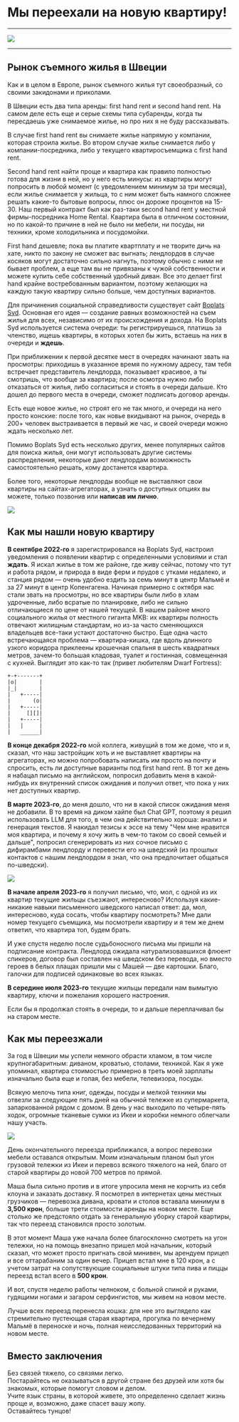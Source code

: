 # Мы переехали на новую квартиру!

***

![](/2023/07/27/outstanding-move/img/cover.jpg)

***

## Рынок съемного жилья в Швеции

Как и в целом в Европе, рынок съемного жилья тут своеобразный, со своими закидонами и приколами.

В Швеции есть два типа аренды: first hand rent и second hand rent.
На самом деле есть еще и серые схемы типа субаренды, когда ты пересдаешь уже снимаемое жилье, но про них я не буду рассказывать.

В случае first hand rent вы снимаете жилье напрямую у компании, которая строила жилье.
Во втором случае жилье снимается либо у компании-посредника, либо у текущего квартиросъемщика с first hand rent.

Second hand rent найти проще и квартира как правило полностью готова для жизни в ней, но у него есть минусы: из квартиры могут попросить в любой момент (с уведомлением минимум за три месяца), если жилье снимается у жильца, то с ним может быть намного сложнее решать какие-то бытовые вопросы, плюс он дороже процентов на 15-30.
Наш первый контракт был как раз-таки second hand rent у местной фирмы-посредника Home Rental.
Квартира была в отличном состоянии, но по какой-то причине в ней не было ни мебели, ни посуды, ни техники, кроме холодильника и посудомойки.

First hand дешевле; пока вы платите квартплату и не творите дичь на хате, никто по закону не сможет вас выгнать; лендлордов в случае косяков могут достаточно сильно нагнуть, поэтому обычно с ними не бывает проблем, а еще там вы не привязаны к чужой собственности и можете купить себе собственный удобный диван.
Все это делает first hand крайне востребованным вариантом, поэтому желающих на каждую такую квартиру сильно больше, чем доступных вариантов.

Для причинения социальной справедливости существует сайт [Boplats Syd](https://www.boplatssyd.se/).
Основная его идея — создание равных возможностей на съем жилья для всех, независимо от их происхождения и дохода.
На Boplats Syd используется система очереди: ты регистрируешься, платишь за членство, ищешь квартиры, в которых хотел бы жить, встаешь на них в очереди и **ждешь**.

При приближении к первой десятке мест в очередях начинают звать на просмотры: приходишь в указанное время по нужному адресу, там тебя встречает представитель лендлорда, показывает красивое, а ты смотришь, что вообще за квартира; после осмотра нужно либо отказаться от жилья, либо согласиться и стоять в очереди дальше.
Кто дошел до первого места в очереди, сможет подписать договор аренды.

Есть еще новое жилье, но строят его не так много, и очереди на него просто конские: после того, как новье вкидывают на рынок, очередь в 200+ человек выстраивается в первый же час, и своей очереди можно ждать несколько лет.

Помимо Boplats Syd есть несколько других, менее популярных сайтов для поиска жилья, они могут использовать другие системы распределения, некоторые дают лендлордам возможность самостоятельно решать, кому достанется квартира.

Более того, некоторые лендлорды вообще не выставляют свои квартиры на сайтах-агрегаторах, а узнать о доступных опциях вы можете, только позвонив или **написав им лично**.

![](./img/01.png)

## Как мы нашли новую квартиру

**В сентябре 2022-го** я зарегистрировался на Boplats Syd, настроил уведомления о появлении квартир с определенными условиями и стал **ждать**.
Я искал жилье в том же районе, где живу сейчас, потому что тут и работа рядом, и природа в виде ферм и прудов с утками недалеко, и станция рядом — очень удобно ездить за семь минут в центр Мальмё и за 27 минут в центр Копенгагена.
Начиная примерно с октября нас стали звать на просмотры, но все квартиры были либо в хлам удроченные, либо всратые по планировке, либо не сильно отличающиеся по цене от нашей текущей.
В нашем районе много социального жилья от местного гиганта MKB: их квартиры полность отвечают жилищным стандартам, но из-за часто сменяющихся владельцев все-таки устают достаточно быстро.
Еще одна часто встречающаяся проблема — квартира-кишка, где вдоль длинного узкого коридора приклеены крошечная спальня в шесть квадратных метров, зачем-то большая кладовая, туалет и гостинная, совмещенная с кухней.
Выглядит это как-то так (привет любителям Dwarf Fortress):

    +-+-------+
    |o|       |
    |_|       |
    |   +-----|
    |       (o|
    |   +-----|
    |     [][]|
    |   +-----|
    |   |     |
    |   ______|

**В конце декабря 2022-го** мой коллега, живущий в том же доме, что и я, сказал, что наш застройщик хоть и не выставляет квартиры на агрегаторах, но можно попробовать написать им просто на почту и спросить, есть ли доступные варианты под first hand rent.
В тот же день я набацал письмо на английском, попросил добавить меня в какой-нибудь их внутренний список ожидания и получил ответ, что пока у них нет доступных квартир.

**В марте 2023-го**, до меня дошло, что ни в какой список ожидания меня не добавили.
В то время на диком хайпе был Chat GPT, поэтому я решил использовать LLM для того, в чем она действительно хороша: анализ и генерация текстов.
Я накидал тезисы к эссе на тему "Чем мне нравится моя квартира, и почему я хочу жить в чем-то таком со своей семьей и дальше", попросил сгенерировать из них сочное письмо с дифирамбами лендлорду и перевести его на шведский (из прошлых контактов с нашим лендлордом я знал, что она предпочитает общаться по-шведски).

![](./img/02.png)

**В начале апреля 2023-го** я получил письмо, что, мол, с одной из их квартир текущие жильцы съезжают, интересново?
Используя какие-никакие навыки письменного шведского написал ответ: да, мол, интересново, куда сосать, чтобы квартиру посмотреть?
Мне дали номер текущего съемщика, мы посмотрели квартиру и я тем же днем ответил, что квартира топ, будем брать.

И уже спустя неделю после судьбоносного письма мы пришли на подписание контракта.
Лендлорд ожидала натурализовавшихся флюент спикеров, договор был составлен на шведском без перевода, но вместо героев в белых плащах пришли мы с Машей — две картошки.
Благо, галочки для подписей одинаковые во всех языках.

**В середине июля 2023-го** текущие жильцы передали нам вымытую квартиру, ключи и пожелания хорошего настроения.

Если бы я продолжал стоять в очереди, то и дальше переплачивал бы на старом месте.

## Как мы переезжали

За год в Швеции мы успели немного обрасти хламом, в том числе крупногабаритным: диваном, кроватью, столами, техникой.
Как я уже упоминал, квартира стоимостью примерно в треть моей зарплаты изначально была еще и голая, без мебели, телевизора, посуды.

Всякую мелочь типа книг, одежды, посуды и мелкой техники мы отвезли за следующие пять дней на обычной тележке из супермаркета, запаркованной рядом с домом.
В день у нас выходило по четыре-пять ходок, огромные тканевые сумки из Икеи и коробки немного облегчали нашу участь.

![](./img/03.jpg)

День окончательного переезда приближался, а вопрос перевозки мебели оставался открытым.
Моим изначальным планом был угон грузовой тележки из Икеи и перевоз всякого тяжелого на ней, благо от старой квартиры до новой 700 метров по прямой.

Маша была сильно против и в итоге упросила меня не корчить из себя клоуна и заказать доставку.
Я посмотрел в интернетах цены местных грузчиков — перевозка дивана, кровати и столов вставала минимум в **3,500 крон**, больше трети стоимости аренды на новом месте.
Еще столько же предстояло отдать за генеральную уборку старой квартиры, так что переезд становился просто золотым.

В этот момент Маша уже начала более благосклонно смотреть на угон тележки, но на помощь внезапно пришел мой начальник, который сказал, что может просто пригнать свой минивен, мы арендуем прицеп и все оттарабаним за один вечер.
Прицеп встал мне в 120 крон, а с учетом затрат на сопутствующие социальные штуки типа пива и пиццы переезд встал всего в **500 крон**.

И вот, спустя неделю работы челноком, с больной спиной и руками, гудящими ногами и загаром серфингистов, мы живем на новом месте.

Лучше всех переезд перенесла кошка: для нее это выглядело как стремительно пустеющая старая квартира, прогулка по вечернему Мальмё в переноске и ночь, полная неисследованных территорий на новом месте.

## Вместо заключения

Без связей тяжело, со связями легко.  
Постарайтесь не оказываться в другой стране без друзей или хотя бы знакомых, которые помогут словом и делом.  
Учите язык страны, в которой живете, это определенно сделает жизнь проще и, возможно, даже спасет вашу жопу.  
Оставайтесь тунцов!
